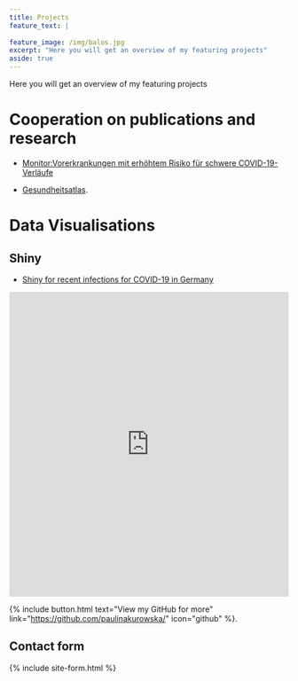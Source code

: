 ```yaml
---
title: Projects
feature_text: |
 
feature_image: /img/balos.jpg
excerpt: "Here you will get an overview of my featuring projects"
aside: true
---
```

Here you will get an overview of my featuring projects
# Cooperation on publications and research
- [Monitor:Vorerkrankungen mit erhöhtem Risiko für schwere COVID-19-Verläufe](https://wido.de/fileadmin/Dateien/Dokumente/News/Pressemitteilungen/2020/2020_Monitor_Vorerkrankungen_mit_erhoehtem_Risiko_fuer_schwere_COVID-19-Verlaeufe_final.pdf)          

- [Gesundheitsatlas](https://wido.de/publikationen-produkte/buchreihen/gesundheitsatlas/). 

# Data Visualisations
## Shiny 

- [Shiny for recent infections for COVID-19 in Germany](https://pkurowska.shinyapps.io/covid_app/?_ga=2.210297045.1525717498.1603123894-132976359.1603123894)
<iframe src="https://pkurowska.shinyapps.io/covid_app/?_ga=2.210297045.1525717498.1603123894-132976359.1603123894" 
          title="Shiny Dashboard COVID-19 active infections" width="100%" height="550" style="border:none;"></iframe>

{% include button.html text="View my GitHub for more" link="https://github.com/paulinakurowska/" icon="github" %}.  


## Contact form

{% include site-form.html %}

